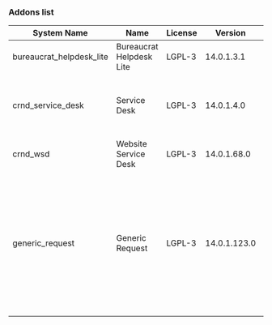 ### Addons list

| System Name | Name | License | Version | Summary | Price |
|---|---|---|---|---|---|
| bureaucrat_helpdesk_lite | Bureaucrat Helpdesk Lite | LGPL-3 | 14.0.1.3.1 |          Help desk      | 0.0 |
| crnd_service_desk | Service Desk | LGPL-3 | 14.0.1.4.0 |          Process addon for the Website Service Desk application.      |  |
| crnd_wsd | Website Service Desk | LGPL-3 | 14.0.1.68.0 | Website UI for Service Desk |  |
| generic_request | Generic Request | LGPL-3 | 14.0.1.123.0 |          Incident management and helpdesk system - logging, recording,         tracking, addressing, handling and archiving         issues that occur in daily routine.      |  |
